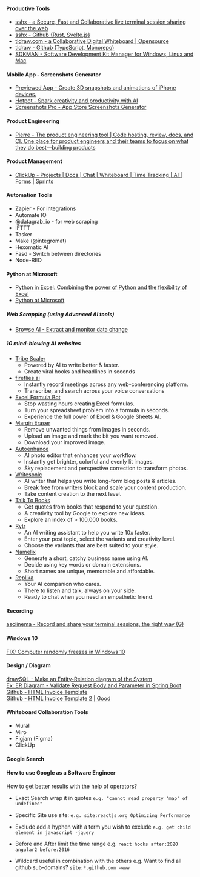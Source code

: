 #### Productive Tools
* [sshx - a Secure, Fast and Collaborative live terminal session sharing over the web](https://sshx.io/)  
* [sshx - Github {Rust, Svelte.js}](https://github.com/ekzhang/sshx)  
* [tldraw.com - a Collaborative Digital Whiteboard | Opensource](https://www.tldraw.com/)  
* [tldraw - Github (TypeScript, Monorepo)](https://github.com/tldraw/tldraw)
* [SDKMAN - Software Development Kit Manager for Windows, Linux and Mac](https://sdkman.io/)  

#### Mobile App - Screenshots Generator
* [Previewed App - Create 3D snapshots and animations of iPhone devices.](https://previewed.app/)
* [Hotpot - Spark creativity and productivity with AI](https://hotpot.ai/)
* [Screenshots Pro - App Store Screenshots Generator](https://screenshots.pro/#templates)  

#### Product Engineering
- [Pierre - The product engineering tool | Code hosting, review, docs, and CI. One place for product engineers and their teams to focus on what they do best—building products](https://pierre.co/)  

#### Product Management
- [ClickUp - Projects | Docs | Chat | Whiteboard | Time Tracking | AI | Forms | Sprints](https://clickup.com/)

#### Automation Tools
* Zapier - For integrations
* Automate IO
* @datagrab_io - for web scraping
* IFTTT
* Tasker
* Make (@integromat)
* Hexomatic AI
* Fasd - Switch between directories
* Node-RED

#### Python at Microsoft
* [Python in Excel: Combining the power of Python and the flexibility of Excel](https://techcommunity.microsoft.com/t5/excel-blog/announcing-python-in-excel-combining-the-power-of-python-and-the/ba-p/3893439?ocid=usoc_TWITTER_M365_spl100004503698824)
* [Python at Microsoft](https://devblogs.microsoft.com/python/)  

##### Web Scrapping (using Advanced AI tools)
- [Browse AI - Extract and monitor data change](https://www.browse.ai/website-to-api)  


##### 10 mind-blowing AI websites
* [Tribe Scaler](https://tribescaler.com)  
  - Powered by AI to write better & faster. 
  - Create viral hooks and headlines in seconds
* [fireflies.ai](https://fireflies.ai)  
  - Instantly record meetings across any web-conferencing platform. 
  - Transcribe, and search across your voice conversations
* [Excel Formula Bot](https://excelformulabot.com)
  - Stop wasting hours creating Excel formulas.
  - Turn your spreadsheet problem into a formula in seconds.
  - Experience the full power of Excel & Google Sheets AI.
* [Margin Eraser](https://magiceraser.io)  
  - Remove unwanted things from images in seconds.
  - Upload an image and mark the bit you want removed.
  - Download your improved image.
* [Autoenhance](https://autoenhance.ai)  
  - AI photo editor that enhances your workflow.
  - Instantly get brighter, colorful and evenly lit images.
  - Sky replacement and perspective correction to transform photos.
* [Writesonic](https://writesonic.com)  
  - AI writer that helps you write long-form blog posts & articles.
  - Break free from writers block and scale your content production.
  - Take content creation to the next level.
* [Talk To Books](https://books.google.com/talktobooks/)  
  - Get quotes from books that respond to your question.
  - A creativity tool by Google to explore new ideas.
  - Explore an index of > 100,000 books.
* [Rytr](https://rytr.me)  
  - An AI writing assistant to help you write 10x faster.
  - Enter your post topic, select the variants and creativity level.
  - Choose the variants that are best suited to your style.
* [Namelix](https://namelix.com)  
  - Generate a short, catchy business name using AI.
  - Decide using key words or domain extensions.
  - Short names are unique, memorable and affordable.
* [Replika](https://replika.com)  
  - Your AI companion who cares.
  - There to listen and talk, always on your side.
  - Ready to chat when you need an empathetic friend.

#### Recording
[asciinema - Record and share your terminal sessions, the right way (G)](https://asciinema.org/)  



#### Windows 10
[FIX: Computer randomly freezes in Windows 10](https://windowsreport.com/random-freeze-windows-10/)  

#### Design / Diagram
[drawSQL - Make an Entity-Relation diagram of the System](https://drawsql.app/teams/teco/diagrams/room-reservation)  
[Ex: ER Diagram - Validate Request Body and Parameter in Spring Boot](https://blog.tericcabrel.com/validate-request-body-and-parameter-in-spring-boot/)  
[Github - HTML Invoice Template](https://github.com/sparksuite/simple-html-invoice-template)  
[Github - HTML Invoice Template 2 | Good](https://github.com/anvilco/html-pdf-invoice-template)  

#### Whiteboard Collaboration Tools
* Mural
* Miro
* Figjam (Figma)
* ClickUp

#### Google Search
#### How to use Google as a Software Engineer

How to get better results with the help of operators?

- Exact Search
wrap it in quotes
`e.g. "cannot read property 'map' of undefined"`

- Specific Site
use site:
`e.g. site:reactjs.org Optimizing Performance`

- Exclude
add a hyphen with a term you wish to exclude
`e.g. get child element in javascript -jquery`

- Before and After
limit the time range
e.g.
`react hooks after:2020`
`angular2 before:2016`

- Wildcard
useful in combination with the others
e.g. Want to find all github sub-domains?
`site:*.github.com -www`
